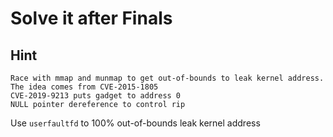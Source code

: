 # Solve it after Finals


## Hint
```
Race with mmap and munmap to get out-of-bounds to leak kernel address. The idea comes from CVE-2015-1805
CVE-2019-9213 puts gadget to address 0
NULL pointer dereference to control rip
```

Use `userfaultfd` to 100% out-of-bounds leak kernel address



